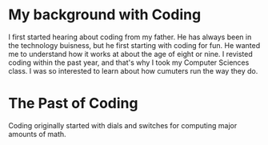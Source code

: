 <html>
  <title>The Past, Present, and Future- Colby Dell</title>
  <body>
    <h1>My background with Coding</h1>
    <p>I first started hearing about coding from my father. He has always been in the technology buisness, but he first starting with coding for fun. He wanted me to understand how it works at about the age of eight or nine. I revisted coding within the past year, and that's why I took my Computer Sciences class. I was so interested to learn about how cumuters run the way they do. 
    <h1>The Past of Coding</h1>
    <p> Coding originally started with dials and switches for computing major amounts of math. 
      
      
  </body>
</html>
